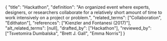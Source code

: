 {
    "title": "Hackathon",
    "definition": "An organized event where experts, designers, or researchers collaborate for a relatively short amount of time to work intensively on a project or problem.",
    "related_terms": ["Collaboration", "Edithaton"],
    "references": ["Kienzler and Fontanesi (2017)"],
    "alt_related_terms": [null],
    "drafted_by": ["Hackathon"],
    "reviewed_by": ["Tsvetomira Dumbalska", "Brett J. Gall", "Emma Norris"]
  }
